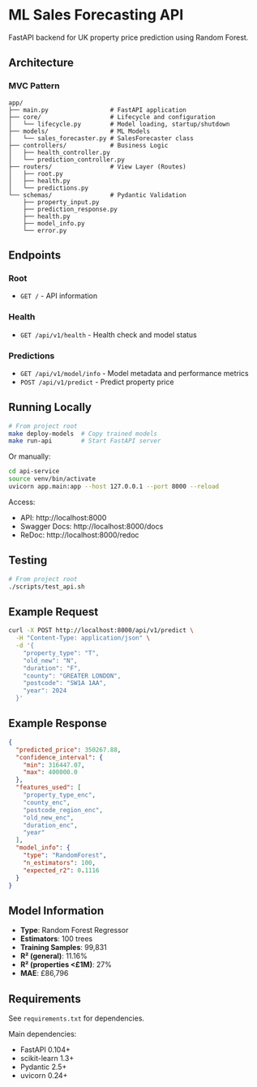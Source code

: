 # ML Sales Forecasting API

FastAPI backend for UK property price prediction using Random Forest.

## Architecture

### MVC Pattern

```
app/
├── main.py                 # FastAPI application
├── core/                   # Lifecycle and configuration
│   └── lifecycle.py        # Model loading, startup/shutdown
├── models/                 # ML Models
│   └── sales_forecaster.py # SalesForecaster class
├── controllers/            # Business Logic
│   ├── health_controller.py
│   └── prediction_controller.py
├── routers/                # View Layer (Routes)
│   ├── root.py
│   ├── health.py
│   └── predictions.py
└── schemas/                # Pydantic Validation
    ├── property_input.py
    ├── prediction_response.py
    ├── health.py
    ├── model_info.py
    └── error.py
```

## Endpoints

### Root
- `GET /` - API information

### Health
- `GET /api/v1/health` - Health check and model status

### Predictions
- `GET /api/v1/model/info` - Model metadata and performance metrics
- `POST /api/v1/predict` - Predict property price

## Running Locally

```bash
# From project root
make deploy-models  # Copy trained models
make run-api        # Start FastAPI server
```

Or manually:

```bash
cd api-service
source venv/bin/activate
uvicorn app.main:app --host 127.0.0.1 --port 8000 --reload
```

Access:
- API: http://localhost:8000
- Swagger Docs: http://localhost:8000/docs
- ReDoc: http://localhost:8000/redoc

## Testing

```bash
# From project root
./scripts/test_api.sh
```

## Example Request

```bash
curl -X POST http://localhost:8000/api/v1/predict \
  -H "Content-Type: application/json" \
  -d '{
    "property_type": "T",
    "old_new": "N",
    "duration": "F",
    "county": "GREATER LONDON",
    "postcode": "SW1A 1AA",
    "year": 2024
  }'
```

## Example Response

```json
{
  "predicted_price": 350267.88,
  "confidence_interval": {
    "min": 316447.07,
    "max": 400000.0
  },
  "features_used": [
    "property_type_enc",
    "county_enc",
    "postcode_region_enc",
    "old_new_enc",
    "duration_enc",
    "year"
  ],
  "model_info": {
    "type": "RandomForest",
    "n_estimators": 100,
    "expected_r2": 0.1116
  }
}
```

## Model Information

- **Type**: Random Forest Regressor
- **Estimators**: 100 trees
- **Training Samples**: 99,831
- **R² (general)**: 11.16%
- **R² (properties <£1M)**: 27%
- **MAE**: £86,796

## Requirements

See `requirements.txt` for dependencies.

Main dependencies:
- FastAPI 0.104+
- scikit-learn 1.3+
- Pydantic 2.5+
- uvicorn 0.24+

